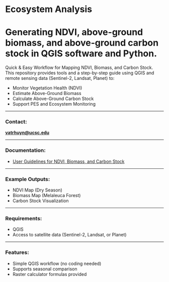 # Ecosystem Analysis
# Generating NDVI, above-ground biomass, and above-ground carbon stock in QGIS software and Python. 

Quick & Easy Workflow for Mapping NDVI, Biomass, and Carbon Stock.  
This repository provides tools and a step-by-step guide using QGIS and remote sensing data (Sentinel-2, Landsat, Planet) to:

- Monitor Vegetation Health (NDVI)
- Estimate Above-Ground Biomass
- Calculate Above-Ground Carbon Stock
- Support PES and Ecosystem Monitoring

---

### Contact:
**vatrhuyn@ucsc.edu**

---

### Documentation:
- [User Guidelines for NDVI, Biomass, and Carbon Stock](./docs/github%20-%20Google%20Docs.pdf)

---

### Example Outputs:
- NDVI Map (Dry Season)
- Biomass Map (Melaleuca Forest)
- Carbon Stock Visualization

---

### Requirements:
- QGIS
- Access to satellite data (Sentinel-2, Landsat, or Planet)

---

### Features:
- Simple QGIS workflow (no coding needed)
- Supports seasonal comparison
- Raster calculator formulas provided
